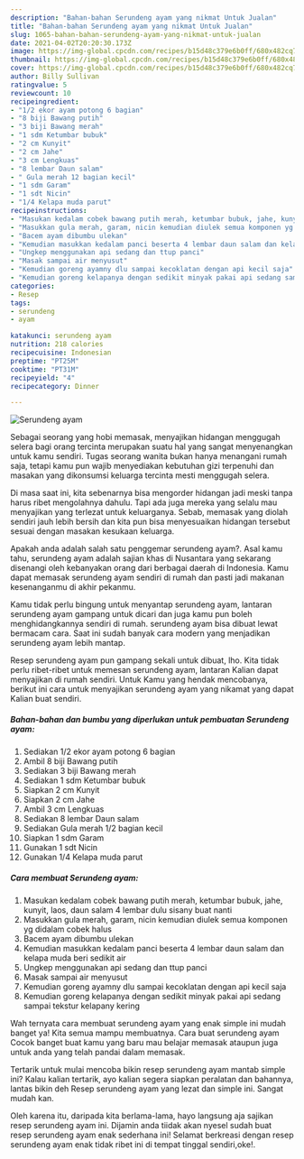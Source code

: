 ```yaml
---
description: "Bahan-bahan Serundeng ayam yang nikmat Untuk Jualan"
title: "Bahan-bahan Serundeng ayam yang nikmat Untuk Jualan"
slug: 1065-bahan-bahan-serundeng-ayam-yang-nikmat-untuk-jualan
date: 2021-04-02T20:20:30.173Z
image: https://img-global.cpcdn.com/recipes/b15d48c379e6b0ff/680x482cq70/serundeng-ayam-foto-resep-utama.jpg
thumbnail: https://img-global.cpcdn.com/recipes/b15d48c379e6b0ff/680x482cq70/serundeng-ayam-foto-resep-utama.jpg
cover: https://img-global.cpcdn.com/recipes/b15d48c379e6b0ff/680x482cq70/serundeng-ayam-foto-resep-utama.jpg
author: Billy Sullivan
ratingvalue: 5
reviewcount: 10
recipeingredient:
- "1/2 ekor ayam potong 6 bagian"
- "8 biji Bawang putih"
- "3 biji Bawang merah"
- "1 sdm Ketumbar bubuk"
- "2 cm Kunyit"
- "2 cm Jahe"
- "3 cm Lengkuas"
- "8 lembar Daun salam"
- " Gula merah 12 bagian kecil"
- "1 sdm Garam"
- "1 sdt Nicin"
- "1/4 Kelapa muda parut"
recipeinstructions:
- "Masukan kedalam cobek bawang putih merah, ketumbar bubuk, jahe, kunyit, laos, daun salam 4 lembar dulu sisany buat nanti"
- "Masukkan gula merah, garam, nicin kemudian diulek semua komponen yg didalam cobek halus"
- "Bacem ayam dibumbu ulekan"
- "Kemudian masukkan kedalam panci beserta 4 lembar daun salam dan kelapa muda beri sedikit air"
- "Ungkep menggunakan api sedang dan ttup panci"
- "Masak sampai air menyusut"
- "Kemudian goreng ayamny dlu sampai kecoklatan dengan api kecil saja"
- "Kemudian goreng kelapanya dengan sedikit minyak pakai api sedang sampai tekstur kelapany kering"
categories:
- Resep
tags:
- serundeng
- ayam

katakunci: serundeng ayam 
nutrition: 218 calories
recipecuisine: Indonesian
preptime: "PT25M"
cooktime: "PT31M"
recipeyield: "4"
recipecategory: Dinner

---
```



![Serundeng ayam](https://img-global.cpcdn.com/recipes/b15d48c379e6b0ff/680x482cq70/serundeng-ayam-foto-resep-utama.jpg)

Sebagai seorang yang hobi memasak, menyajikan hidangan menggugah selera bagi orang tercinta merupakan suatu hal yang sangat menyenangkan untuk kamu sendiri. Tugas seorang  wanita bukan hanya menangani rumah saja, tetapi kamu pun wajib menyediakan kebutuhan gizi terpenuhi dan masakan yang dikonsumsi keluarga tercinta mesti menggugah selera.

Di masa  saat ini, kita sebenarnya bisa mengorder hidangan jadi meski tanpa harus ribet mengolahnya dahulu. Tapi ada juga mereka yang selalu mau menyajikan yang terlezat untuk keluarganya. Sebab, memasak yang diolah sendiri jauh lebih bersih dan kita pun bisa menyesuaikan hidangan tersebut sesuai dengan masakan kesukaan keluarga. 



Apakah anda adalah salah satu penggemar serundeng ayam?. Asal kamu tahu, serundeng ayam adalah sajian khas di Nusantara yang sekarang disenangi oleh kebanyakan orang dari berbagai daerah di Indonesia. Kamu dapat memasak serundeng ayam sendiri di rumah dan pasti jadi makanan kesenanganmu di akhir pekanmu.

Kamu tidak perlu bingung untuk menyantap serundeng ayam, lantaran serundeng ayam gampang untuk dicari dan juga kamu pun boleh menghidangkannya sendiri di rumah. serundeng ayam bisa dibuat lewat bermacam cara. Saat ini sudah banyak cara modern yang menjadikan serundeng ayam lebih mantap.

Resep serundeng ayam pun gampang sekali untuk dibuat, lho. Kita tidak perlu ribet-ribet untuk memesan serundeng ayam, lantaran Kalian dapat menyajikan di rumah sendiri. Untuk Kamu yang hendak mencobanya, berikut ini cara untuk menyajikan serundeng ayam yang nikamat yang dapat Kalian buat sendiri.

<!--inarticleads1-->

##### Bahan-bahan dan bumbu yang diperlukan untuk pembuatan Serundeng ayam:

1. Sediakan 1/2 ekor ayam potong 6 bagian
1. Ambil 8 biji Bawang putih
1. Sediakan 3 biji Bawang merah
1. Sediakan 1 sdm Ketumbar bubuk
1. Siapkan 2 cm Kunyit
1. Siapkan 2 cm Jahe
1. Ambil 3 cm Lengkuas
1. Sediakan 8 lembar Daun salam
1. Sediakan  Gula merah 1/2 bagian kecil
1. Siapkan 1 sdm Garam
1. Gunakan 1 sdt Nicin
1. Gunakan 1/4 Kelapa muda parut




<!--inarticleads2-->

##### Cara membuat Serundeng ayam:

1. Masukan kedalam cobek bawang putih merah, ketumbar bubuk, jahe, kunyit, laos, daun salam 4 lembar dulu sisany buat nanti
1. Masukkan gula merah, garam, nicin kemudian diulek semua komponen yg didalam cobek halus
1. Bacem ayam dibumbu ulekan
1. Kemudian masukkan kedalam panci beserta 4 lembar daun salam dan kelapa muda beri sedikit air
1. Ungkep menggunakan api sedang dan ttup panci
1. Masak sampai air menyusut
1. Kemudian goreng ayamny dlu sampai kecoklatan dengan api kecil saja
1. Kemudian goreng kelapanya dengan sedikit minyak pakai api sedang sampai tekstur kelapany kering




Wah ternyata cara membuat serundeng ayam yang enak simple ini mudah banget ya! Kita semua mampu membuatnya. Cara buat serundeng ayam Cocok banget buat kamu yang baru mau belajar memasak ataupun juga untuk anda yang telah pandai dalam memasak.

Tertarik untuk mulai mencoba bikin resep serundeng ayam mantab simple ini? Kalau kalian tertarik, ayo kalian segera siapkan peralatan dan bahannya, lantas bikin deh Resep serundeng ayam yang lezat dan simple ini. Sangat mudah kan. 

Oleh karena itu, daripada kita berlama-lama, hayo langsung aja sajikan resep serundeng ayam ini. Dijamin anda tiidak akan nyesel sudah buat resep serundeng ayam enak sederhana ini! Selamat berkreasi dengan resep serundeng ayam enak tidak ribet ini di tempat tinggal sendiri,oke!.

